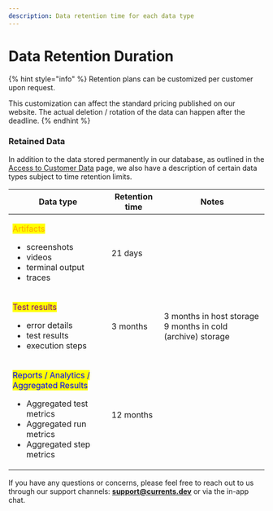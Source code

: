 ```yaml
---
description: Data retention time for each data type
---
```


# Data Retention Duration

{% hint style="info" %}
Retention plans can be customized per customer upon request.&#x20;

This customization can affect the standard pricing published on our website. The actual deletion / rotation of the data can happen after the deadline.
{% endhint %}

### Retained Data

In addition to the data stored permanently in our database, as outlined in the [Access to Customer Data](access-to-customer-data.md) page, we also have a description of certain data types subject to time retention limits.

| Data type                                                                                                                                                                                       | Retention time | Notes                                                       |
| ----------------------------------------------------------------------------------------------------------------------------------------------------------------------------------------------- | -------------- | ----------------------------------------------------------- |
| <p></p><p><mark style="color:orange;">Artifacts</mark></p><ul><li>screenshots</li><li>videos</li><li>terminal output</li><li>traces</li></ul>                                                   | 21 days        |                                                             |
| <p></p><p><mark style="color:purple;">Test results</mark></p><ul><li>error details</li><li>test results</li><li>execution steps</li></ul>                                                       | 3 months       | 3 months in host storage 9 months in cold (archive) storage |
| <p></p><p><mark style="color:blue;">Reports / Analytics / Aggregated Results</mark></p><ul><li>Aggregated test metrics</li><li>Aggregated run metrics</li><li>Aggregated step metrics</li></ul> | 12 months      |                                                             |

If you have any questions or concerns, please feel free to reach out to us through our support channels: **support@currents.dev** or via the in-app chat.

